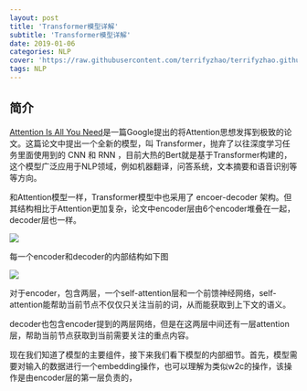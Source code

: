 ```yaml
---
layout: post
title: 'Transformer模型详解'
subtitle: 'Transformer模型详解'
date: 2019-01-06
categories: NLP
cover: 'https://raw.githubusercontent.com/terrifyzhao/terrifyzhao.github.io/master/assets/img/2018-11-29-%E4%BD%BF%E7%94%A8BERT%E5%81%9A%E4%B8%AD%E6%96%87%E6%96%87%E6%9C%AC%E7%9B%B8%E4%BC%BC%E5%BA%A6%E8%AE%A1%E7%AE%97/cover.jpeg'
tags: NLP
---
```


## 简介

[Attention Is All You Need](https://arxiv.org/pdf/1706.03762.pdf)是一篇Google提出的将Attention思想发挥到极致的论文。这篇论文中提出一个全新的模型，叫 Transformer，抛弃了以往深度学习任务里面使用到的 CNN 和 RNN ，目前大热的Bert就是基于Transformer构建的，这个模型广泛应用于NLP领域，例如机器翻译，问答系统，文本摘要和语音识别等等方向。

和Attention模型一样，Transformer模型中也采用了 encoer-decoder 架构。但其结构相比于Attention更加复杂，论文中encoder层由6个encoder堆叠在一起，decoder层也一样。

![](https://raw.githubusercontent.com/terrifyzhao/terrifyzhao.github.io/master/assets/img/2019-01-06-Transformer%E6%A8%A1%E5%9E%8B%E8%AF%A6%E8%A7%A3/pic1.png)

每一个encoder和decoder的内部结构如下图

![](https://raw.githubusercontent.com/terrifyzhao/terrifyzhao.github.io/master/assets/img/2019-01-06-Transformer%E6%A8%A1%E5%9E%8B%E8%AF%A6%E8%A7%A3/pic2.png)

对于encoder，包含两层，一个self-attention层和一个前馈神经网络，self-attention能帮助当前节点不仅仅只关注当前的词，从而能获取到上下文的语义。

decoder也包含encoder提到的两层网络，但是在这两层中间还有一层attention层，帮助当前节点获取到当前需要关注的重点内容。

现在我们知道了模型的主要组件，接下来我们看下模型的内部细节。首先，模型需要对输入的数据进行一个embedding操作，也可以理解为类似w2c的操作，该操作是由encoder层的第一层负责的，


